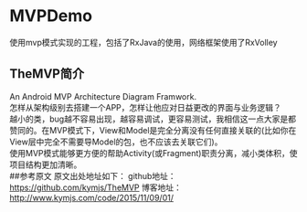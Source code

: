 # MVPDemo

使用mvp模式实现的工程，包括了RxJava的使用，网络框架使用了RxVolley
## TheMVP简介
An Android MVP Architecture Diagram Framwork.      
怎样从架构级别去搭建一个APP，怎样让他应对日益更改的界面与业务逻辑？        
越小的类，bug越不容易出现，越容易调试，更容易测试，我相信这一点大家是都赞同的。在MVP模式下，View和Model是完全分离没有任何直接关联的(比如你在View层中完全不需要导Model的包，也不应该去关联它们)。      
使用MVP模式能够更方便的帮助Activity(或Fragment)职责分离，减小类体积，使项目结构更加清晰。           
##参考原文
原文出处地址如下：
github地址：https://github.com/kymjs/TheMVP
博客地址：http://www.kymjs.com/code/2015/11/09/01/
